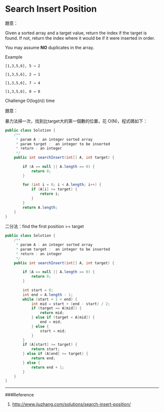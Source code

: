 # Search Insert Position

題意：

Given a sorted array and a target value, return the index if the target is found. If not, return the index where it would be if it were inserted in order.

You may assume **NO** duplicates in the array.

Example
```
[1,3,5,6], 5 → 2

[1,3,5,6], 2 → 1

[1,3,5,6], 7 → 4

[1,3,5,6], 0 → 0
```

Challenge
O(log(n)) time

題意：

暴力法掃一次，找到比target大的第一個數的位置，花 O(N)，程式碼如下：

```java
public class Solution {
    /** 
     * param A : an integer sorted array
     * param target :  an integer to be inserted
     * return : an integer
     */
    public int searchInsert(int[] A, int target) {
        
        if (A == null || A.length == 0) {
            return 0;
        }
        
        for (int i = 0; i < A.length; i++) {
            if (A[i] >= target) {
                return i;
            }
        }
        return A.length;
    }
}


```

二分法：find the first position >= target


```java
public class Solution {
    /** 
     * param A : an integer sorted array
     * param target :  an integer to be inserted
     * return : an integer
     */
    public int searchInsert(int[] A, int target) {
        
        if (A == null || A.length == 0) {
            return 0;
        }
        
        int start = 0;
        int end = A.length - 1;
        while (start + 1 < end) {
            int mid = start + (end - start) / 2;
            if (target == A[mid]) {
                return mid;
            } else if (target < A[mid]) {
                end = mid;
            } else {
                start = mid;
            }
        }
        if (A[start] >= target) {
            return start;
        } else if (A[end] >= target) {
            return end;
        } else {
            return end + 1;
        }
    }
}
```

---
###Reference
1. http://www.jiuzhang.com/solutions/search-insert-position/